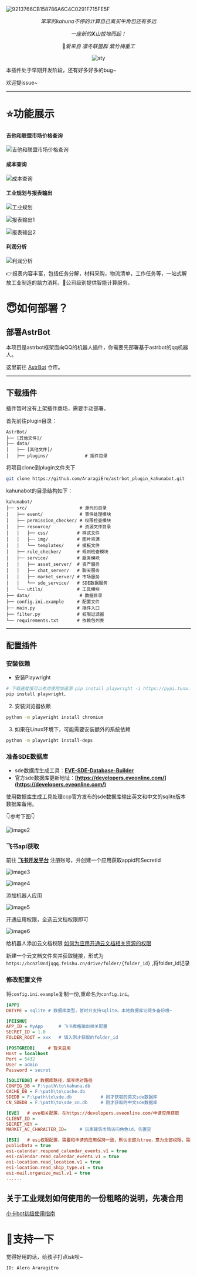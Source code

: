 
<p align="center">

![9213766CB158786A6C4C0291F715FE5F](https://github.com/user-attachments/assets/40c09a45-f898-4167-9315-20df6a1dc59a)

</p>

<dev align="center">

_笨笨的kahuna不停的计算自己离买牛角包还有多远_

_一座新的**X**山拔地而起！_

🥰_爱来自 凛冬联盟群 紫竹梅重工_

![sty](https://github.com/user-attachments/assets/f37a6a06-b925-4836-8561-282720f06506)

</dev>

本插件处于早期开发阶段，还有好多好多的bug~

欢迎提issue~

---
# ⭐功能展示

#### 吉他和联盟市场价格查询
![吉他和联盟市场价格查询](https://github.com/user-attachments/assets/3ba07ddf-a136-407c-95bd-5850b0b55657)

#### 成本查询
![成本查询](https://github.com/user-attachments/assets/63ecbd0c-2f91-491a-9ead-693646a81e5a)

#### 工业规划与报表输出
![工业规划](https://github.com/user-attachments/assets/f23b7873-dbb3-48df-9ee9-4d07ed4dba21)

![报表输出1](https://github.com/user-attachments/assets/9d2f4b57-04a4-4f31-909e-fbb72e86e4fb)

![报表输出2](https://github.com/user-attachments/assets/235c724e-f465-4966-98b8-0dc4cf7acc50)

#### 利润分析
![利润分析](https://github.com/user-attachments/assets/8b835d57-e093-42c0-896d-bb93579c9935)

👉报表内容丰富，包括任务分解，材料采购，物流清单，工作任务等，一站式解放工业制造的脑力消耗，🫡公司级别提供智能计算服务。


# 😇如何部署？
## 部署AstrBot
本项目是astrbot框架面向QQ的机器人插件，你需要先部署基于astrbot的qq机器人。

这里前往 [AstrBot](https://github.com/AstrBotDevs/AstrBot.git) 仓库。

---
## 下载插件
插件暂时没有上架插件商场，需要手动部署。

首先前往plugin目录：
```
AstrBot/
├── [其他文件]/
├── data/
│   ├── [其他文件]/
│   ├── plugins/              # 插件目录
```

将项目clone到plugin文件夹下
```bash
git clone https://github.com/AraragiEro/astrbot_plugin_kahunabot.git
```

kahunabot的目录结构如下：

```
kahunabot/
├── src/                    # 源代码目录
│   ├── event/              # 事件处理模块
│   ├── permission_checker/ # 权限检查模块
│   ├── resource/           # 资源文件目录
│   │   ├── css/           # 样式文件
│   │   ├── img/           # 图片资源
│   │   └── templates/     # 模板文件
│   ├── rule_checker/      # 规则检查模块
│   ├── service/           # 服务模块
│   │   ├── asset_server/  # 资产服务
│   │   ├── chat_server/   # 聊天服务
│   │   ├── market_server/ # 市场服务
│   │   └── sde_service/   # SDE数据服务
│   └── utils/             # 工具模块
├── data/                   # 数据目录
├── config.ini.example     # 配置文件
├── main.py                # 插件入口
├── filter.py              # 权限过滤器
└── requirements.txt       # 依赖包列表
```

---
## 配置插件

### 安装依赖
- 安装Playwright
```bash
# 下载速度慢可以考虑使用加速源 pip install playwright -i https://pypi.tuna.tsinghua.edu.cn/simple
pip install playwright、
```

2. 安装浏览器依赖
```bash
python -m playwright install chromium
```

3. 如果在Linux环境下，可能需要安装额外的系统依赖
```bash
python -m playwright install-deps
```

### 准备SDE数据库
- sde数据库生成工具：**[EVE-SDE-Database-Builder](https://github.com/EVEIPH/EVE-SDE-Database-Builder.git)**
- 官方sde数据库更新地址：**[https://developers.eveonline.com/](https://developers.eveonline.com/)**

使用数据库生成工具处理ccp官方发布的sde数据库输出英文和中文的sqlite版本数据库备用。

👇参考下图👇

![image2](https://github.com/user-attachments/assets/8db7c904-dbd7-4497-a0ad-efdc6358c58b)

### 飞书api获取

前往 **[飞书开发平台](https://open.feishu.cn/app)** 注册账号，并创建一个应用获取appid和Secretid

![image3](https://github.com/user-attachments/assets/3e321503-edaa-48f8-b964-5a2d39712a73)

![image4](https://github.com/user-attachments/assets/820341a3-c37d-42af-a67b-b05c0eed8706)

添加机器人应用

![image5](https://github.com/user-attachments/assets/310e6f16-93a1-45fc-b5d4-6d65b85814ba)

开通应用权限，全选云文档权限即可

![image6](https://github.com/user-attachments/assets/e83653ed-3e72-4264-94a7-77ca751109fd)

给机器人添加云文档权限 [如何为应用开通云文档相关资源的权限](https://open.feishu.cn/document/uAjLw4CM/ugTN1YjL4UTN24CO1UjN/trouble-shooting/how-to-add-permissions-to-app)

新建一个云文档文件夹并获取链接，形式为`https://bcnzl0ndjqqq.feishu.cn/drive/folder/{folder_id}` ,将folder_id记录



### 修改配置文件
将`config.ini.example`复制一份,重命名为`config.ini`。

```ini
[APP]
DBTYPE = sqlite # 数据库类型，暂时只支持sqlite。本地数据库记得多备份哦~

[FEISHU]
APP_ID = MyApp      # 飞书表格输出相关配置
SECRET_ID = 1.0     
FOLDER_ROOT = xxx   # 填入刚才获取的folder_id

[POSTGREDB]     # 暂未启用
Host = localhost
Port = 5432
User = admin
Password = secret

[SQLITEDB] # 数据库路径，填写绝对路径
CONFIG_DB = F:\path\to\kahuna.db
CACHE_DB = F:\path\to\cache.db
SDEDB = F:\path\to\sde.db           # 刚才获取的英文sde数据库
CN_SDEDB = F:\path\to\sde_cn.db     # 刚才获取的中文sde数据库

[EVE]   # eve相关配置，在https://developers.eveonline.com/申请应用获取
CLIENT_ID =
SECRET_KEY =
MARKET_AC_CHARACTER_ID=     # 玩家建筑市场访问角色id，先置空

[ESI]   # esi权限配置，需要和申请的应用保持一致，默认全部为true，意为全部权限，需要关闭的权限改为false。
publicData = true
esi-calendar.respond_calendar_events.v1 = true
esi-calendar.read_calendar_events.v1 = true
esi-location.read_location.v1 = true
esi-location.read_ship_type.v1 = true
esi-mail.organize_mail.v1 = true
......
```

## 关于工业规划如何使用的一份粗略的说明，先凑合用
[小卡bot初级使用指南](https://conscious-cord-0d1.notion.site/bot-1920b0a9ac1b80998d71c4349b241145)

# 🌟支持一下
觉得好用的话，给孩子打点isk呗~ 

`ID: Alero AraragiEro`


